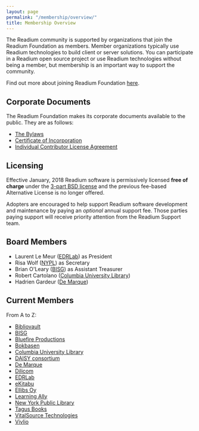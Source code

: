 ```yaml
---
layout: page
permalink: "/membership/overview/"
title: Membership Overview
---
```

The Readium community is supported by organizations that join the Readium Foundation as members. Member organizations typically use Readium technologies to build client or server solutions. You can participate in a Readium open source project or use Readium technologies without being a member, but membership is an important way to support the community.

Find out more about joining Readium Foundation [here](http://readium.org/membership/join/).

## Corporate Documents

The Readium Foundation makes its corporate documents available to the public. They are as follows:

- [The Bylaws](/membership/org-docs/readium-foundation-bylaws)
- [Certificate of Incorporation](../../documents/READIUM-FOUNDATION-CERTIFICATE-OF-INCORPORATION.pdf)
- [Individual Contributor License Agreement](../../documents/Individual%20Contributor%20License%20Agreement.pdf)


## Licensing

Effective January, 2018 Readium software is permissively licensed **free of charge** under the [3-part BSD license](https://github.com/readium/readium.github.io/blob/master/license.txt) and the previous fee-based Alternative License is no longer offered. 

Adopters are encouraged to help support Readium software development and maintenance by paying an _optional_ annual support fee. Those parties paying support will receive priority attention from the Readium Support team.

## Board Members

- Laurent Le Meur ([EDRLab](https://edrlab.org)) as President
- Risa Wolf ([NYPL](https://www.nypl.org)) as Secretary
- Brian O'Leary ([BISG](https://www.bisg.org)) as Assistant Treasurer
- Robert Cartolano ([Columbia University Library](https://library.columbia.edu/))
- Hadrien Gardeur ([De Marque](https://www.demarque.com/))

## Current Members

From A to Z:

- [Bibliovault](https://www.bibliovault.org)
- [BISG](https://www.bisg.org)
- [Bluefire Productions](http://www.bluefirereader.com/)
- [Bokbasen](htts://www.bokbasen.com)
- [Columbia University Library](https://library.columbia.edu/)
- [DAISY consortium](https://daisy.org/)
- [De Marque](https://www.demarque.com/)
- [Dilicom](http://www.dilicom.net)
- [EDRLab](https://www.edrlab.org/)
- [eKitabu](https://www.ekitabu.com)
- [Ellibs Oy](https://www.ellibs.com/)
- [Learning Ally](https://learningally.org/)
- [New York Public Library](https://www.nypl.org/)
- [Tagus Books](https://www.tagusbooks.com)
- [VitalSource Technologies](https://get.vitalsource.com)
- [Vivlio](https://www.vivlio.com/)
